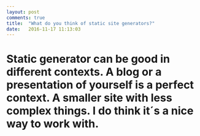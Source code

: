 ```yaml
---
layout: post
comments: true
title:  "What do you think of static site generators?"
date:   2016-11-17 11:13:03
---
```




<div class="padded-multiline">
<artical>
  <h1>
    <strong>
     <p> Static generator can be good in different contexts. A blog or a presentation of yourself is a perfect context. A smaller site with less complex things. I do think it´s a nice way to work with.</p>
</h1>

</artical>
</div>
